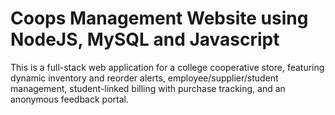 
# Coops Management Website using NodeJS, MySQL and Javascript 

This is a full-stack web application for a college cooperative store, featuring dynamic inventory and reorder alerts, employee/supplier/student management, student-linked billing with purchase tracking, and an anonymous feedback portal.

  
